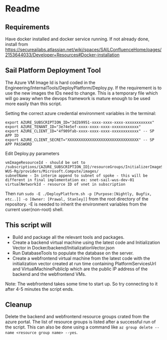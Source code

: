 # Readme

## Requirements
Have docker installed and docker service running. If not already done, install from https://secureailabs.atlassian.net/wiki/spaces/SAILConfluenceHome/pages/2153644033/Developer+Resources#Docker-installation

## Sail Platform Deployment Tool

The Azure VM Image Id is hard coded in the Engineering/InternalTools/DeployPlatform/Deploy.py. If the requirement is to use the new images the IDs need to change. This is a temporary file which will go away when the devops framework is mature enough to be used more easily than this script.

Setting the correct azure credential environment variables in the terminal:
```
export AZURE_SUBSCRIPTION_ID="3d2b9951-xxxx-xxxx-xxxx-xxxxxxxxxxxx"
export AZURE_TENANT_ID="3e74e5ef-xxxx-xxxx-xxxx-xxxxxxxxxxxx"
export AZURE_CLIENT_ID="4f909fab-xxxx-xxxx-xxxx-xxxxxxxxxxxx" -- SP APP ID
export AZURE_CLIENT_SECRET="XXXXXXXXXXXXXXXXXXXXXXXXXXXXXXXX" -- SP APP PASSWORD
```

Edit Deploy.py parameters
```
vmImageResourceId - should be set to /subscriptions/{AZURE_SUBSCRIPTION_ID}/resourceGroups/InitializerImageStorage-WUS-Rg/providers/Microsoft.Compute/images/
subnetName - In interim append to subnet of spoke - this will be different in final implementation ex: snet-sail-wus-dev-01
virtualNetworkId - resource ID of vnet in subscription
```
Then run `sudo -E ./DeployPlatform.sh -p [Purpose:[Nightly, Bugfix, etc..]] -o [Owner: [Prawal, Stanley]]` from the root directory of the repository.
-E is needed to inherit the environment variables from the current user(non-root) shell.

## This script will
- Build and package all the relevant tools and packages.
- Create a backend virtual machine using the latest code and Initialization Vector in Docker/backend/InitializationVector.json
- Run DatabaseTools to populate the database on the server.
- Create a webfrontend virtual machine from the latest code with the initialization vector created at run time containing PlatformServicesUrl and VirtualMachinePublicIp which are the public IP address of the backend and the webfrontend VMs.

Note: The webfrontend takes some time to start up. So try connecting to it after 4-5 minutes the script ends.

## Cleanup
Delete the backend and webfrontend resource groups crated from the azure portal. The list of resource groups is listed after a successful run of the script.
This can also be done using a command like `az group delete --name <resource group name> --yes`.
